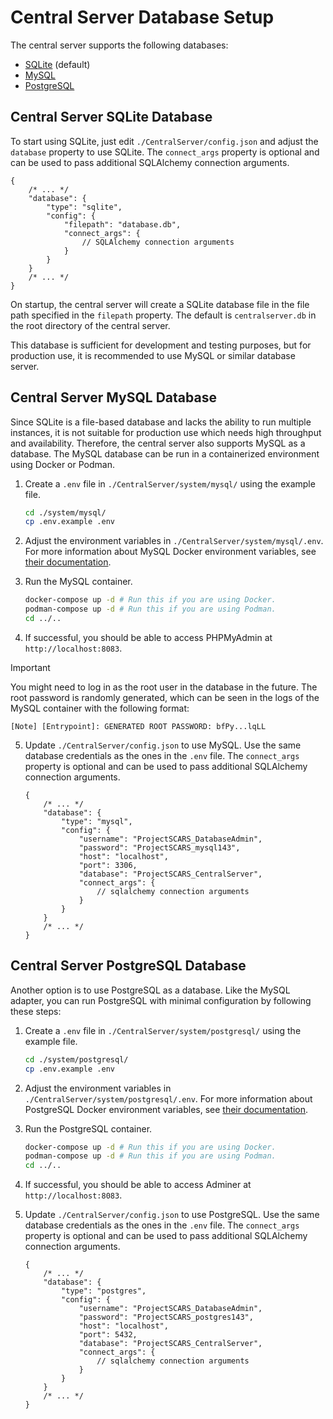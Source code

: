 # Central Server Database Setup

The central server supports the following databases:

- [SQLite](#central-server-sqlite-database) (default)
- [MySQL](#central-server-mysql-database)
- [PostgreSQL](#central-server-postgresql-database)

## Central Server SQLite Database

To start using SQLite, just edit `./CentralServer/config.json` and adjust the
`database` property to use SQLite. The `connect_args` property is optional
and can be used to pass additional SQLAlchemy connection arguments.

```jsonc
{
    /* ... */
    "database": {
        "type": "sqlite",
        "config": {
            "filepath": "database.db",
            "connect_args": {
                // SQLAlchemy connection arguments
            }
        }
    }
    /* ... */
}
```

On startup, the central server will create a SQLite database file
in the file path specified in the `filepath` property. The default
is `centralserver.db` in the root directory of the central server.

This database is sufficient for development and testing purposes, but
for production use, it is recommended to use MySQL or similar
database server.

## Central Server MySQL Database

Since SQLite is a file-based database and lacks the ability to run
multiple instances, it is not suitable for production use which needs
high throughput and availability. Therefore, the central server also
supports MySQL as a database. The MySQL database can be run in a
containerized environment using Docker or Podman.

1. Create a `.env` file in `./CentralServer/system/mysql/` using
   the example file.

    ```bash
    cd ./system/mysql/
    cp .env.example .env
    ```

2. Adjust the environment variables in
   `./CentralServer/system/mysql/.env`. For more information
   about MySQL Docker environment variables, see [their documentation](https://hub.docker.com/_/mysql).

3. Run the MySQL container.

    ```bash
    docker-compose up -d # Run this if you are using Docker.
    podman-compose up -d # Run this if you are using Podman.
    cd ../..
    ```

4. If successful, you should be able to access PHPMyAdmin at
   `http://localhost:8083`.

> [!IMPORTANT]
> You might need to log in as the root user in the database
> in the future. The root password is randomly generated,
> which can be seen in the logs of the MySQL container with
> the following format:
>
> `[Note] [Entrypoint]: GENERATED ROOT PASSWORD: bfPy...lqLL`

5. Update `./CentralServer/config.json` to use MySQL. Use the
   same database credentials as the ones in the
   `.env` file. The `connect_args` property is optional and
   can be used to pass additional SQLAlchemy connection
   arguments.

    ```jsonc
    {
        /* ... */
        "database": {
            "type": "mysql",
            "config": {
                "username": "ProjectSCARS_DatabaseAdmin",
                "password": "ProjectSCARS_mysql143",
                "host": "localhost",
                "port": 3306,
                "database": "ProjectSCARS_CentralServer",
                "connect_args": {
                    // sqlalchemy connection arguments
                }
            }
        }
        /* ... */
    }
    ```

## Central Server PostgreSQL Database

Another option is to use PostgreSQL as a database. Like the MySQL adapter,
you can run PostgreSQL with minimal configuration by following these steps:

1. Create a `.env` file in `./CentralServer/system/postgresql/` using
   the example file.

    ```bash
    cd ./system/postgresql/
    cp .env.example .env
    ```

2. Adjust the environment variables in
   `./CentralServer/system/postgresql/.env`. For more information
   about PostgreSQL Docker environment variables, see [their documentation](https://hub.docker.com/_/postgres).

3. Run the PostgreSQL container.

    ```bash
    docker-compose up -d # Run this if you are using Docker.
    podman-compose up -d # Run this if you are using Podman.
    cd ../..
    ```

4. If successful, you should be able to access Adminer at
   `http://localhost:8083`.

5. Update `./CentralServer/config.json` to use PostgreSQL. Use
   the same database credentials as the ones in the `.env`
   file. The `connect_args` property is optional and can
   be used to pass additional SQLAlchemy connection
   arguments.

    ```jsonc
    {
        /* ... */
        "database": {
            "type": "postgres",
            "config": {
                "username": "ProjectSCARS_DatabaseAdmin",
                "password": "ProjectSCARS_postgres143",
                "host": "localhost",
                "port": 5432,
                "database": "ProjectSCARS_CentralServer",
                "connect_args": {
                    // sqlalchemy connection arguments
                }
            }
        }
        /* ... */
    }
    ```

